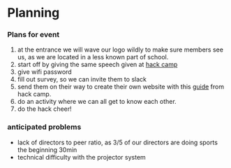 # Planning

### Plans for event
1. at the entrance we will wave our logo wildly to make sure members see us, as we are located in a less known part of school.
2. start off by giving the same speech given at [hack camp](https://github.com/hackedu/hack-camp/blob/master/cohort_4/playbook/ACTIVITIES.md#introduction-talk)
3. give wifi password
4. fill out survey, so we can invite them to slack
5. send them on their way to create their own website with this [guide](https://github.com/hackedu/hack-camp/tree/master/cohort_4/playbook/workshops/portfolio) from hack camp.
6. do an activity where we can all get to know each other.
7. do the hack cheer!

### anticipated problems
* lack of directors to peer ratio, as 3/5 of our directors are doing sports the beginning 30min
* technical difficulty with the projector system
